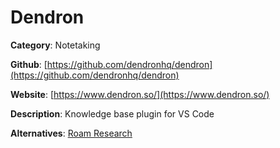 
# Dendron

**Category**: Notetaking

**Github**: [https://github.com/dendronhq/dendron](https://github.com/dendronhq/dendron)

**Website**: [https://www.dendron.so/](https://www.dendron.so/)

**Description**:
Knowledge base plugin for VS Code

**Alternatives**: [Roam Research](https://roamresearch.com/)
